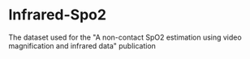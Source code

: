 # Infrared-Spo2
The dataset used for the "A non-contact SpO2 estimation using video magnification and infrared data" publication
